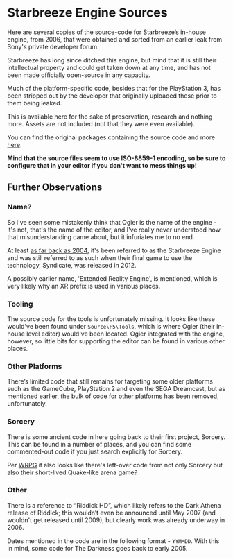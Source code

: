 # Starbreeze Engine Sources

Here are several copies of the source-code for Starbreeze’s in-house engine, from 2006, that were obtained and sorted from an earlier leak from Sony's private developer forum.

Starbreeze has long since ditched this engine, but mind that it is still their intellectual property and could get taken down at any time, and has not been made officially open-source in any capacity.

Much of the platform-specific code, besides that for the PlayStation 3, has been stripped out by the developer that originally uploaded these prior to them being leaked.

This is available here for the sake of preservation, research and nothing more. Assets are not included (not that they were even available).

You can find the original packages containing the source code and more [here](https://archive.org/details/sbengine).

**Mind that the source files seem to use ISO-8859-1 encoding, so be sure to configure that in your editor if you don't want to mess things up!**

## Further Observations

### Name?

So I've seen some mistakenly think that Ogier is the name of the engine - it's not, that's the name of the editor, and I've really never understood how that misunderstanding came about, but it infuriates me to no end.

At least [as far back as 2004](https://web.archive.org/web/20041214184257/http://www.starbreeze.com/engine.jsp), it's been referred to as the Starbreeze Engine and was still referred to as such when their final game to use the technology, Syndicate, was released in 2012.

A possibly earlier name, 'Extended Reality Engine', is mentioned, which is very likely why an XR prefix is used in various places.

### Tooling

The source code for the tools is unfortunately missing. It looks like these would've been found under `Source\P5\Tools`, which is where Ogier (their in-house level editor) would've been located. Ogier integrated with the engine, however, so little bits for supporting the editor can be found in various other places.

### Other Platforms

There’s limited code that still remains for targeting some older platforms such as the GameCube, PlayStation 2 and even the SEGA Dreamcast, but as mentioned earlier, the bulk of code for other platforms has been removed, unfortunately.

### Sorcery

There is some ancient code in here going back to their first project, Sorcery. This can be found in a number of places, and you can find some commented-out code if you just search explicitly for Sorcery.

Per [WRPG](Source/P5/Projects/Main/GameClasses/WRPG) it also looks like there's left-over code from not only Sorcery but also their short-lived Quake-like arena game?

### Other

There is a reference to “Riddick HD”, which likely refers to the Dark Athena release of Riddick; this wouldn’t even be announced until May 2007 (and wouldn't get released until 2009), but clearly work was already underway in 2006.

Dates mentioned in the code are in the following format - `YYMMDD`. With this in mind, some code for The Darkness goes back to early 2005.
